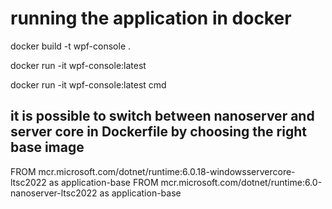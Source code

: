 # running the application in docker

docker build -t wpf-console .

docker run -it wpf-console:latest

docker run -it wpf-console:latest cmd



## it is possible to switch between nanoserver and server core in Dockerfile by choosing the right base image

FROM mcr.microsoft.com/dotnet/runtime:6.0.18-windowsservercore-ltsc2022 as application-base
FROM mcr.microsoft.com/dotnet/runtime:6.0-nanoserver-ltsc2022 as application-base